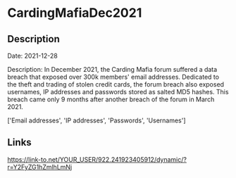 # CardingMafiaDec2021

## Description

Date: 2021-12-28

Description:
In December 2021, the Carding Mafia forum suffered a data breach that exposed over 300k members' email addresses. Dedicated to the theft and trading of stolen credit cards, the forum breach also exposed usernames, IP addresses and passwords stored as salted MD5 hashes. This breach came only 9 months after another breach of the forum in March 2021.


['Email addresses', 'IP addresses', 'Passwords', 'Usernames']

## Links

https://link-to.net/YOUR_USER/922.241923405912/dynamic/?r=Y2FyZG1hZmlhLmNj